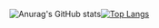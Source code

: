 ![Anurag's GitHub stats](https://github-readme-stats.vercel.app/api?username=ziqinggao&show_icons=true&theme=prussian)[![Top Langs](https://github-readme-stats.vercel.app/api/top-langs/?username=ziqinggao&langs_count=3&layout=compact)](https://github.com/anuraghazra/github-readme-stats)

